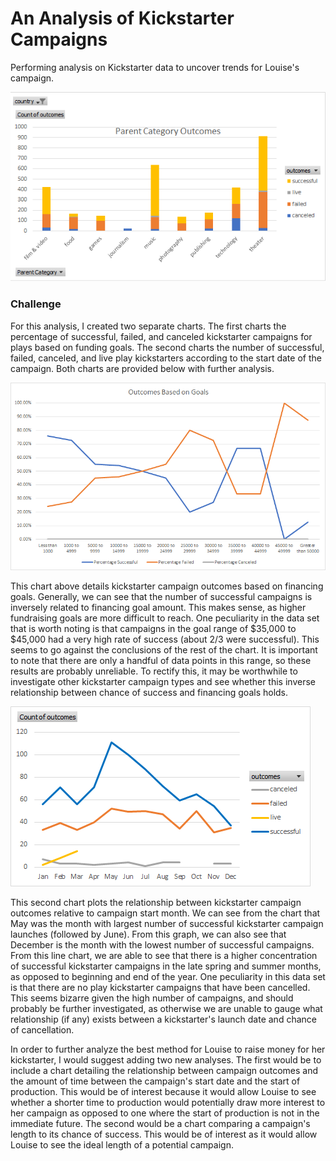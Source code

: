 # An Analysis of Kickstarter Campaigns
Performing analysis on Kickstarter data to uncover trends for Louise's campaign.

![](https://github.com/freddilly/kickstarter-analysis/blob/master/Images/Parent_Category%20_Outcomes.png)
### Challenge 
For this analysis, I created two separate charts. The first charts the percentage of successful, failed, and canceled kickstarter campaigns for plays based on funding goals. The second charts the number of successful, failed, canceled, and live play kickstarters according to the start date of the campaign. Both charts are provided below with further analysis.

![](https://github.com/freddilly/kickstarter-analysis/blob/master/Images/Outcomes_Based_on_Goals.png)

This chart above details kickstarter campaign outcomes based on financing goals. Generally, we can see that the number of successful campaigns is inversely related to financing goal amount. This makes sense, as higher fundraising goals are more difficult to reach. One peculiarity in the data set that is worth noting is that campaigns in the goal range of $35,000 to $45,000 had a very high rate of success (about 2/3 were successful). This seems to go against the conclusions of the rest of the chart. It is important to note that there are only a handful of data points in this range, so these results are probably unreliable. To rectify this, it may be worthwhile to investigate other kickstarter campaign types and see whether this inverse relationship between chance of success and financing goals holds.

![](https://github.com/freddilly/kickstarter-analysis/blob/master/Images/Theatre_Outcomes_Based_on_Launch_Date.png)

This second chart plots the relationship between kickstarter campaign outcomes relative to campaign start month. We can see from the chart that May was the month with largest number of successful kickstarter campaign launches (followed by June). From this graph, we can also see that December is the month with the lowest number of successful campaigns. From this line chart, we are able to see that there is a higher concentration of successful kickstarter campaigns in the late spring and summer months, as opposed to beginning and end of the year. One peculiarity in this data set is that there are no play kickstarter campaigns that have been cancelled. This seems bizarre given the high number of campaigns, and should probably be further investigated, as otherwise we are unable to gauge what relationship (if any) exists between a kickstarter's launch date and chance of cancellation.

In order to further analyze the best method for Louise to raise money for her kickstarter, I would suggest adding two new analyses. The first would be to include a chart detailing the relationship between campaign outcomes and the amount of time between the campaign's start date and the start of production. This would be of interest because it would allow Louise to see whether a shorter time to production would potentially draw more interest to her campaign as opposed to one where the start of production is not in the immediate future.
The second would be a chart comparing a campaign's length to its chance of success. This would be of interest as it would allow Louise to see the ideal length of a potential campaign. 
